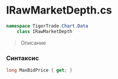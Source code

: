 
# IRawMarketDepth.cs
```csharp
namespace TigerTrade.Chart.Data  
    class IRawMarketDepth
```

> Описание

### Синтаксис
```csharp
long MaxBidPrice { get; }
```
